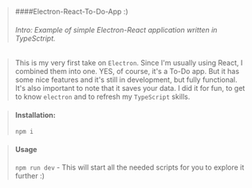 > ####Electron-React-To-Do-App :) 
> ###### Intro: Example of simple Electron-React application written in TypeSctript.

> This is my very first take on `Electron`. Since I'm usually using React, I combined them into one.
> YES, of course, it's a To-Do app. But it has some nice features and it's still in development, but fully functional.
> It's also important to note that it saves your data. I did it for fun, to get to know `electron` and to refresh my `TypeScript` skills.

> #### Installation: 
> `npm i`

> #### Usage
> `npm run dev` - This will start all the needed scripts for you to explore it further :)
